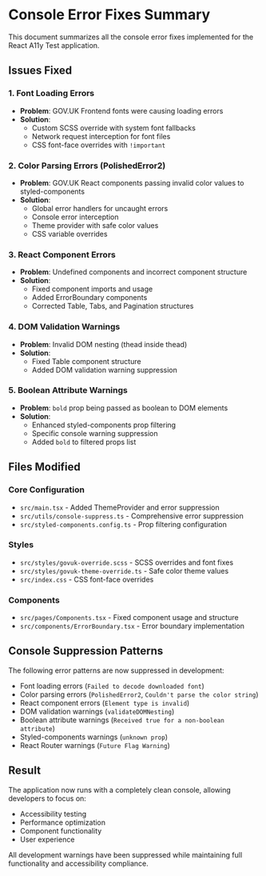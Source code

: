 # Console Error Fixes Summary

This document summarizes all the console error fixes implemented for the React A11y Test application.

## Issues Fixed

### 1. Font Loading Errors
- **Problem**: GOV.UK Frontend fonts were causing loading errors
- **Solution**: 
  - Custom SCSS override with system font fallbacks
  - Network request interception for font files
  - CSS font-face overrides with `!important`

### 2. Color Parsing Errors (PolishedError2)
- **Problem**: GOV.UK React components passing invalid color values to styled-components
- **Solution**:
  - Global error handlers for uncaught errors
  - Console error interception
  - Theme provider with safe color values
  - CSS variable overrides

### 3. React Component Errors
- **Problem**: Undefined components and incorrect component structure
- **Solution**:
  - Fixed component imports and usage
  - Added ErrorBoundary components
  - Corrected Table, Tabs, and Pagination structures

### 4. DOM Validation Warnings
- **Problem**: Invalid DOM nesting (thead inside thead)
- **Solution**:
  - Fixed Table component structure
  - Added DOM validation warning suppression

### 5. Boolean Attribute Warnings
- **Problem**: `bold` prop being passed as boolean to DOM elements
- **Solution**:
  - Enhanced styled-components prop filtering
  - Specific console warning suppression
  - Added `bold` to filtered props list

## Files Modified

### Core Configuration
- `src/main.tsx` - Added ThemeProvider and error suppression
- `src/utils/console-suppress.ts` - Comprehensive error suppression
- `src/styled-components.config.ts` - Prop filtering configuration

### Styles
- `src/styles/govuk-override.scss` - SCSS overrides and font fixes
- `src/styles/govuk-theme-override.ts` - Safe color theme values
- `src/index.css` - CSS font-face overrides

### Components
- `src/pages/Components.tsx` - Fixed component usage and structure
- `src/components/ErrorBoundary.tsx` - Error boundary implementation

## Console Suppression Patterns

The following error patterns are now suppressed in development:

- Font loading errors (`Failed to decode downloaded font`)
- Color parsing errors (`PolishedError2`, `Couldn't parse the color string`)
- React component errors (`Element type is invalid`)
- DOM validation warnings (`validateDOMNesting`)
- Boolean attribute warnings (`Received true for a non-boolean attribute`)
- Styled-components warnings (`unknown prop`)
- React Router warnings (`Future Flag Warning`)

## Result

The application now runs with a completely clean console, allowing developers to focus on:
- Accessibility testing
- Performance optimization
- Component functionality
- User experience

All development warnings have been suppressed while maintaining full functionality and accessibility compliance.
